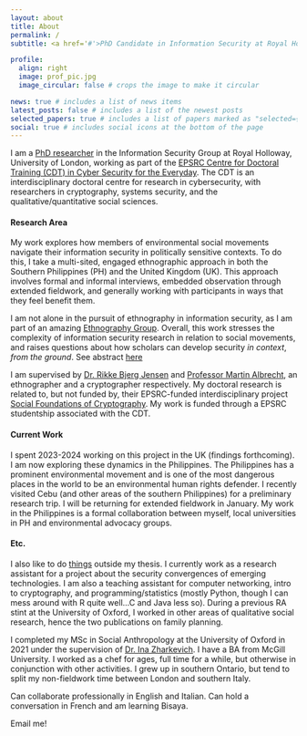 ```yaml
---
layout: about
title: About
permalink: /
subtitle: <a href='#'>PhD Candidate in Information Security at Royal Holloway, University of London</a>. Mikaela.brough.2022@live.rhul.ac.uk.

profile:
  align: right
  image: prof_pic.jpg
  image_circular: false # crops the image to make it circular

news: true # includes a list of news items
latest_posts: false # includes a list of the newest posts
selected_papers: true # includes a list of papers marked as "selected={true}"
social: true # includes social icons at the bottom of the page
---
```


I am a [PhD researcher](https://pure.royalholloway.ac.uk/en/persons/mik-brough) in the Information Security Group at Royal Holloway, University of London, working as part of the [EPSRC Centre for Doctoral Training (CDT) in Cyber Security for the Everyday](https://royalholloway.ac.uk/research-and-teaching/departments-and-schools/information-security/studying-here/centre-for-doctoral-training-in-cyber-security-for-the-everyday/current-cdt-researchers/). The CDT is an interdisciplinary doctoral centre for research in cybersecurity, with researchers in cryptography, systems security, and the qualitative/quantitative social sciences. 

#### Research Area

My work explores how members of environmental social movements navigate their information security in politically sensitive contexts. To do this, I take a multi-sited, engaged ethnographic approach in both the Southern Philippines (PH) and the United Kingdom (UK). This approach involves formal and informal interviews, embedded observation through extended fieldwork, and generally working with participants in ways that they feel benefit them. 

I am not alone in the pursuit of ethnography in information security, as I am part of an amazing [Ethnography Group](https://rikkebjerg.gitlab.io/ethnography-group/people/). Overall, this work stresses the complexity of information security research in relation to social movements, and raises questions about how scholars can develop security *in context*, *from the ground*. See abstract [here](https://mikaelabrough.github.io/projects/1_project/)

I am supervised by [Dr. Rikke Bjerg Jensen](https://pure.royalholloway.ac.uk/en/persons/rikke-bjerg-jensen) and [Professor Martin Albrecht](https://www.kcl.ac.uk/people/martin-albrecht), an ethnographer and a cryptographer respectively. My doctoral research is related to, but not funded by, their EPSRC-funded interdisciplinary project [Social Foundations of Cryptography](https://social-foundations-of-cryptography.gitlab.io/team). My work is funded through a EPSRC studentship associated with the CDT. 

#### Current Work

I spent 2023-2024 working on this project in the UK (findings forthcoming). I am now exploring these dynamics in the Philippines. The Philippines has a prominent environmental movement and is one of the most dangerous places in the world to be an environmental human rights defender. I recently visited Cebu (and other areas of the southern Philippines) for a preliminary research trip. I will be returning for extended fieldwork in January. My work in the Philippines is a formal collaboration between myself, local universities in PH and environmental advocacy groups.

#### Etc.

I also like to do [things](https://mikaelabrough.github.io/activities/) outside my thesis. I currently work as a research assistant for a project about the security convergences of emerging technologies. I am also a teaching assistant for computer networking, intro to cryptography, and programming/statistics (mostly Python, though I can mess around with R quite well...C and Java less so). During a previous RA stint at the University of Oxford, I worked in other areas of qualitative social research, hence the two publications on family planning. 

I completed my MSc in Social Anthropology at the University of Oxford in 2021 under the supervision of [Dr. Ina Zharkevich](https://www.kcl.ac.uk/people/ina-zharkevich). I have a BA from McGill University. I worked as a chef for ages, full time for a while, but otherwise in conjunction with other activities. I grew up in southern Ontario, but tend to split my non-fieldwork time between London and southern Italy. 

Can collaborate professionally in English and Italian. Can hold a conversation in French and am learning Bisaya.

Email me!


